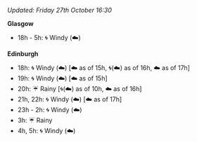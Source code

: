 *Updated: Friday 27th October 16:30*

**Glasgow**

* 18h - 5h: :cyclone: Windy (:cloud:)

**Edinburgh**

* 18h: :cyclone: Windy (:cloud:) [:cloud: as of 15h, :cyclone:(:cloud:) as of 16h, :cloud: as of 17h]
* 19h: :cyclone: Windy (:cloud:) [:cloud: as of 15h]
* 20h: :umbrella: Rainy [:cyclone:(:cloud:) as of 10h, :cloud: as of 16h]
* 21h, 22h: :cyclone: Windy (:cloud:) [:cloud: as of 17h]
* 23h - 2h: :cyclone: Windy (:cloud:)
* 3h: :umbrella: Rainy
* 4h, 5h: :cyclone: Windy (:cloud:)

